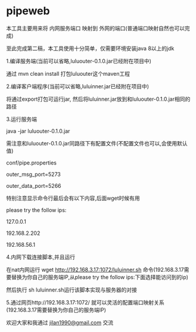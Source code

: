 # pipeweb

本工具主要用来将 内网服务端口 映射到 外网的端口(普通端口映射自然也可以完成)

至此完成第二稿，本工具使用十分简单，仅需要环境安装java 8以上的jdk


1.编译服务端(当前可以省略,luluouter-0.1.0.jar已经附在项目中)

通过 mvn clean install 打包luluouter这个maven工程


2.编译客户端程序(当前可以省略,luluinner.jar已经附在项目中)

将通过export打包可运行jar, 然后将luluinner.jar放到和luluouter-0.1.0.jar相同的路径


3.运行服务端

java -jar luluouter-0.1.0.jar

需注意和luluouter-0.1.0.jar同路径下有配置文件(不配置文件也可以,会使用默认值)

conf/pipe.properties 

outer_msg_port=5273

outer_data_port=5266


特别注意显示命令行最后会有以下内容,后面wget时候有用

please try the follow ips:

127.0.0.1

192.168.2.202

192.168.56.1


4.内网下载连接脚本,并且运行

在nat内网运行 wget http://192.168.3.17:1072/luluinner.sh 命令(192.168.3.17需要替换为你自己的服务端IP,从please try the follow ips:下面选择能访问到的ip)

然后执行 sh luluinner.sh运行该脚本实现与服务器的对接


5.通过网页http://192.168.3.17:1072/ 就可以灵活的配置端口映射关系(192.168.3.17需要替换为你自己的服务端IP)


欢迎大家和我通过 jilan1990@gmail.com 交流
